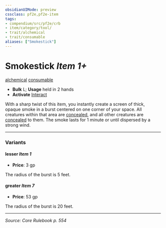 ```yaml
---
obsidianUIMode: preview
cssclass: pf2e,pf2e-item
tags:
- compendium/src/pf2e/crb
- item/category/tool/
- trait/alchemical
- trait/consumable
aliases: ["Smokestick"]
---
```

# Smokestick *Item 1+*  
[alchemical](alchemical.md "Alchemical Item Trait")  [consumable](consumable.md "Consumable Item Trait")  

- **Bulk** L; **Usage** held in 2 hands
- **Activate** [Interact](interact.md)

With a sharp twist of this item, you instantly create a screen of thick, opaque smoke in a burst centered on one corner of your space. All creatures within that area are [concealed](conditions.md#Concealed), and all other creatures are [concealed](conditions.md#Concealed) to them. The smoke lasts for 1 minute or until dispersed by a strong wind.

---

### Variants

#### lesser *Item 1*

- **Price**: 3 gp

The radius of the burst is 5 feet.

#### greater *Item 7*

- **Price**: 53 gp

The radius of the burst is 20 feet.

---
*Source: Core Rulebook p. 554*